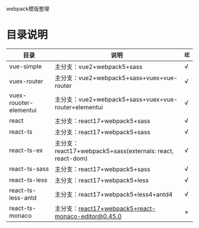 webpack模版整理

# 目录说明
| 目录 | 说明 | IE |
|---|---|---|
| vue-simple | 主分支：vue2+webpack5+sass |√|
| vuex-router | 主分支：vue2+webpack5+sass+vuex+vue-router |√|
| vuex-rouoter-elementui | 主分支：vue2+webpack5+sass+vuex+vue-router+elementui |√|
| react | 主分支：react17+webpack5+sass |√|
| react-ts | 主分支：react17+webpack5+sass |√|
| react-ts-ex | 主分支：react17+webpack5+sass(externals: react, react-dom) |√|
| react-ts-sass | 主分支：react17+webpack5+sass |√|
| react-ts-less | 主分支：react17+webpack5+less |√|
| react-ts-less-antd | 主分支：react17+webpack5+less4+antd4 |√|
| react-ts-monaco | 主分支：react17+webpack5+react-monaco-editor@0.45.0 |×|